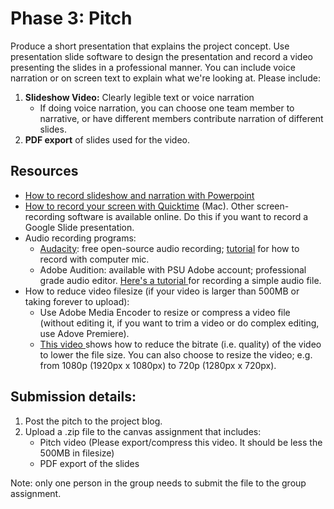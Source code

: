 # Phase 3: Pitch

Produce a short presentation that explains the project concept. Use presentation slide software to design the presentation and record a video presenting the slides in a professional manner. You can include voice narration or on screen text to explain what we're looking at. Please include:

1. **Slideshow Video:** Clearly legible text or voice narration
   * If doing voice narration, you can choose one team member to narrative, or have different members contribute narration of different slides.
2. **PDF export** of slides used for the video.

## Resources

* [How to record slideshow and narration with Powerpoint ](https://support.office.com/en-us/article/video-record-presentations-2570dff5-f81c-40bc-b404-e04e95ffab33)
* [How to record your screen with Quicktime](https://support.apple.com/guide/quicktime-player/record-your-screen-qtp97b08e666/mac) \(Mac\). Other screen-recording software is available online. Do this if you want to record a Google Slide presentation.
* Audio recording programs:
  * [Audacity](https://manual.audacityteam.org/index.html): free open-source audio recording; [tutorial](https://manual.audacityteam.org/man/tutorial_your_first_recording.html) for how to record with computer mic.
  * Adobe Audition: available with PSU Adobe account; professional grade audio editor. [Here's a tutorial ](https://helpx.adobe.com/audition/using/recording-audio.html)for recording a simple audio file. 
* How to reduce video filesize \(if your video is larger than 500MB or taking forever to upload\):
  * Use Adobe Media Encoder to resize or compress a video file \(without editing it, if you want to trim a video or do complex editing, use Adove Premiere\).
  * [This video ](https://www.youtube.com/watch?v=4b-jHxjdEWE)shows how to reduce the bitrate \(i.e. quality\) of the video to lower the file size. You can also choose to resize the video; e.g. from 1080p \(1920px x 1080px\) to 720p \(1280px x 720px\). 

## Submission details:

1. Post the pitch to the project blog.
2. Upload a .zip file to the canvas assignment that includes:
   * Pitch video \(Please export/compress this video. It should be less the 500MB in filesize\)
   * PDF export of the slides

Note: only one person in the group needs to submit the file to the group assignment.



